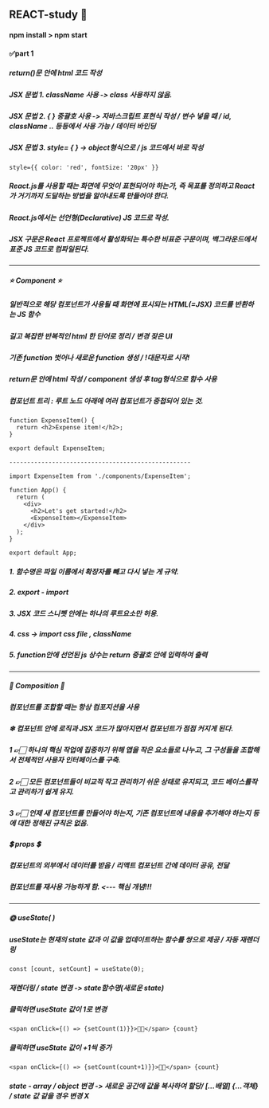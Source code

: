 ##  REACT-study 💫

#### npm install > npm start

#### ✅part 1



##### return()문 안에 html 코드 작성

##### JSX 문법 1. className 사용 -> class 사용하지 않음.

##### JSX 문법 2. { } 중괄호 사용 -> 자바스크립트 표현식 작성 / 변수 넣을 때 / id, className .. 등등에서 사용 가능 / 데이터 바인딩

##### JSX 문법 3. style= { } -> object형식으로 / js 코드에서 바로 작성

```
style={{ color: 'red', fontSize: '20px' }}
```

##### React.js를 사용할 때는 화면에 무엇이 표현되어야 하는가, 즉 목표를 정의하고 React가 거기까지 도달하는 방법을 알아내도록 만들어야 한다.
##### React.js에서는 선언형(Declarative) JS 코드로 작성.
##### JSX 구문은 React 프로젝트에서 활성화되는 특수한 비표준 구문이며, 백그라운드에서 표준 JS 코드로 컴파일된다.

-----

##### ⭐ Component ⭐

##### 일반적으로 해당 컴포넌트가 사용될 때 화면에 표시되는 HTML(=JSX) 코드를 반환하는 JS 함수
##### 길고 복잡한 반복적인 html 한 단어로 정리  / 변경 잦은 UI
##### 기존 function 벗어나 새로운 function 생성 / !대문자로 시작!
##### return문 안에 html 작성 / component 생성 후 tag형식으로 함수 사용

##### 컴포넌트 트리 : 루트 노드 아래에 여러 컴포넌트가 중첩되어 있는 것. 

```
function ExpenseItem() {
  return <h2>Expense item!</h2>;
}

export default ExpenseItem;

---------------------------------------------------

import ExpenseItem from './components/ExpenseItem';

function App() {
  return (
    <div>
      <h2>Let's get started!</h2>
      <ExpenseItem></ExpenseItem>
    </div>
  );
}

export default App;
```

##### 1. 함수명은 파일 이름에서 확장자를 빼고 다시 넣는 게 규약.
##### 2. export - import
##### 3. JSX 코드 스니펫 안에는 하나의 루트요소만 허용.
##### 4. css -> import css file , className
##### 5. function안에 선언된 js 상수는 return 중괄호 안에 입력하여 출력


-----
##### 🧸 Composition 🧸
##### 컴포넌트를 조합할 때는 항상 컴포지션을 사용
##### ❄ 컴포넌트 안에 로직과 JSX 코드가 많아지면서 컴포넌트가 점점 커지게 된다.
##### 1 👉🏻 하나의 핵심 작업에 집중하기 위해 앱을 작은 요소들로 나누고, 그 구성들을 조합해서 전체적인 사용자 인터페이스를 구축.
##### 2 👉🏻 모든 컴포넌트들이 비교적 작고 관리하기 쉬운 상태로 유지되고, 코드 베이스를작고 관리하기 쉽게 유지.
##### 3 👉🏻 언제 새 컴포넌트를 만들어야 하는지, 기존 컴포넌트에 내용을 추가해야 하는지 등에 대한 정해진 규칙은 없음.


##### 💲 props 💲
##### 컴포넌트의 외부에서 데이터를 받음 / 리액트 컴포넌트 간에 데이터 공유, 전달
##### 컴포넌트를 재사용 가능하게 함. <--- 핵심 개념!!!

-----

##### 🌞 useState( ) 
##### useState는 현재의 state 값과 이 값을 업데이트하는 함수를 쌍으로 제공 / 자동 재렌더링
```
const [count, setCount] = useState(0);
```

##### 재렌더링 / state 변경 -> state함수명(새로운 state)
##### 클릭하면 useState 값이 1로 변경
```
<span onClick={() => {setCount(1)}}>👍🏻</span> {count}
```
##### 클릭하면 useState 값이 +1씩 증가
```
<span onClick={() => {setCount(count+1)}}>👍🏻</span> {count}
```

##### state - array / object 변경 -> 새로운 공간에 값을 복사하여 할당/ [...배열] {...객체} / state 값 같을 경우 변경 X 
